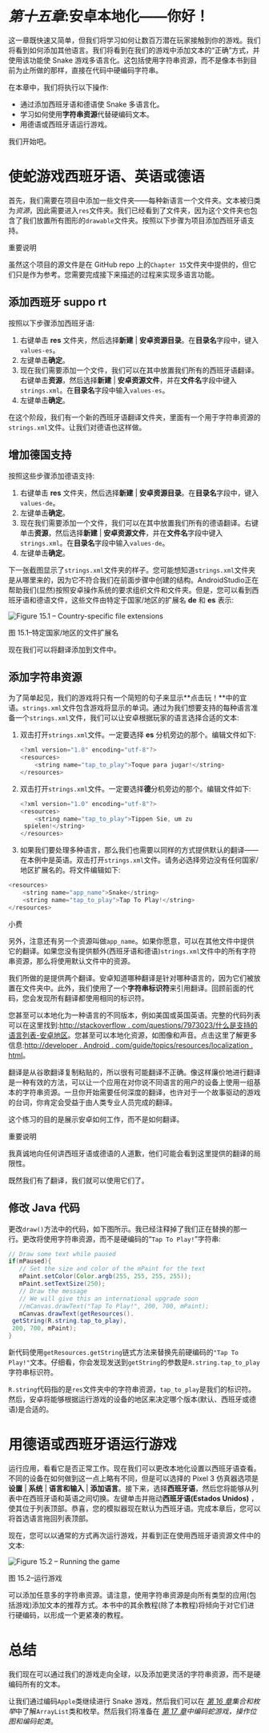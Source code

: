 # *第十五章*:安卓本地化——你好！

这一章既快速又简单，但我们将学习如何让数百万潜在玩家接触到你的游戏。我们将看到如何添加其他语言。我们将看到在我们的游戏中添加文本的“正确”方式，并使用该功能使 Snake 游戏多语言化。这包括使用字符串资源，而不是像本书到目前为止所做的那样，直接在代码中硬编码字符串。

在本章中，我们将执行以下操作:

*   通过添加西班牙语和德语使 Snake 多语言化。
*   学习如何使用**字符串资源**代替硬编码文本。
*   用德语或西班牙语运行游戏。

我们开始吧。

# 使蛇游戏西班牙语、英语或德语

首先，我们需要在项目中添加一些文件夹——每种新语言一个文件夹。文本被归类为*资源*，因此需要进入`res`文件夹。我们已经看到了文件夹，因为这个文件夹也包含了我们放置所有图形的`drawable`文件夹。按照以下步骤为项目添加西班牙语支持。

重要说明

虽然这个项目的源文件是在 GitHub repo 上的`Chapter 15`文件夹中提供的，但它们只是作为参考。您需要完成接下来描述的过程来实现多语言功能。

## 添加西班牙 suppo rt

按照以下步骤添加西班牙语:

1.  右键单击 **res** 文件夹，然后选择**新建** | **安卓资源目录**。在**目录名**字段中，键入`values-es`。
2.  左键单击**确定**。
3.  现在我们需要添加一个文件，我们可以在其中放置我们所有的西班牙语翻译。右键单击**资源**，然后选择**新建** | **安卓资源文件**，并在**文件名**字段中键入`strings.xml`。在**目录名**字段中输入`values-es`。
4.  左键单击**确定**。

在这个阶段，我们有一个新的西班牙语翻译文件夹，里面有一个用于字符串资源的`strings.xml`文件。让我们对德语也这样做。

## 增加德国支持

按照这些步骤添加德语支持:

1.  右键单击 **res** 文件夹，然后选择**新建** | **安卓资源目录**。在**目录名**字段中，键入`values-de`。
2.  左键单击**确定**。
3.  现在我们需要添加一个文件，我们可以在其中放置我们所有的德语翻译。右键单击**资源**，然后选择**新建** | **安卓资源文件**，并在**文件名**字段中键入`strings.xml`。在**目录名**字段中输入`values-de`。
4.  左键单击**确定**。

下一张截图显示了`strings.xml`文件夹的样子。您可能想知道`strings.xml`文件夹是从哪里来的，因为它不符合我们在前面步骤中创建的结构。AndroidStudio正在帮助我们(显然)按照安卓操作系统的要求组织文件和文件夹。但是，您可以看到西班牙语和德语文件，这些文件由特定于国家/地区的扩展名 **de** 和 **es** 表示:

![Figure 15.1 – Country-specific file extensions ](img/Figure_15.01_B16774.jpg)

图 15.1–特定国家/地区的文件扩展名

现在我们可以将翻译添加到文件中。

## 添加字符串资源

为了简单起见，我们的游戏将只有一个简短的句子来显示**点击玩！**中的宜语。`strings.xml`文件包含游戏将显示的单词。通过为我们想要支持的每种语言准备一个`strings.xml`文件，我们可以让安卓根据玩家的语言选择合适的文本:

1.  双击打开`strings.xml`文件。一定要选择 **es** 分机旁边的那个。编辑文件如下:

    ```java
    <?xml version="1.0" encoding="utf-8"?>
    <resources>
        <string name="tap_to_play">Toque para jugar!</string>
    </resources>
    ```

2.  双击打开`strings.xml`文件。一定要选择**德**分机旁边的那个。编辑文件如下:

    ```java
    <?xml version="1.0" encoding="utf-8"?>
    <resources>
        <string name="tap_to_play">Tippen Sie, um zu 
     spielen!</string>
    </resources>
    ```

3.  如果我们要处理多种语言，那么我们也需要以同样的方式提供默认的翻译——在本例中是英语。双击打开`strings.xml`文件。请务必选择旁边没有任何国家/地区扩展名的。将文件编辑如下:

```java
<resources>
    <string name="app_name">Snake</string>
    <string name="tap_to_play">Tap To Play!</string>
</resources>
```

小费

另外，注意还有另一个资源叫做`app_name`。如果你愿意，可以在其他文件中提供它的翻译。如果您没有提供额外(西班牙语和德语)`strings.xml`文件中的所有字符串资源，那么将使用默认文件中的资源。

我们所做的是提供两个翻译。安卓知道哪种翻译是针对哪种语言的，因为它们被放置在文件夹中。此外，我们使用了一个**字符串标识符**来引用翻译。回顾前面的代码，您会发现所有翻译都使用相同的标识符。

您甚至可以本地化为一种语言的不同版本，例如美国或英国英语。完整的代码列表可以在这里找到:[http://stackoverflow . com/questions/7973023/什么是支持的语言列表-安卓地区](http://stackoverflow.com/questions/7973023/what-is-the-list-of-supported-languages-locales-on-android)。您甚至可以本地化资源，如图像和声音。点击这里了解更多信息:[http://developer . Android . com/guide/topics/resources/localization . html](http://developer.android.com/guide/topics/resources/localization.html)。

翻译是从谷歌翻译复制粘贴的，所以很有可能翻译不正确。像这样廉价地进行翻译是一种有效的方法，可以让一个应用在对你说不同语言的用户的设备上使用一组基本的字符串资源。一旦你开始需要任何深度的翻译，也许对于一个故事驱动的游戏的台词，你肯定会受益于由人类专业人员完成的翻译。

这个练习的目的是展示安卓如何工作，而不是如何翻译。

重要说明

我真诚地向任何讲西班牙语或德语的人道歉，他们可能会看到这里提供的翻译的局限性。

既然我们有了翻译，我们就可以使用它们了。

## 修改 Java 代码

更改`draw()`方法中的代码，如下图所示。我已经注释掉了我们正在替换的那一行。更改将使用字符串资源，而不是硬编码的“`Tap To Play!`”字符串:

```java
// Draw some text while paused
if(mPaused){
   // Set the size and color of the mPaint for the text
   mPaint.setColor(Color.argb(255, 255, 255, 255));
   mPaint.setTextSize(250);
   // Draw the message
   // We will give this an international upgrade soon
   //mCanvas.drawText("Tap To Play!", 200, 700, mPaint);
   mCanvas.drawText(getResources().
 getString(R.string.tap_to_play), 
 200, 700, mPaint);
}
```

新代码使用`getResources.getString`链式方法来替换先前硬编码的`"Tap To Play!"`文本。仔细看，你会发现发送到`getString`的参数是`R.string.tap_to_play`字符串标识符。

`R.string`代码指的是`res`文件夹中的字符串资源，`tap_to_play`是我们的标识符。然后，安卓将能够根据运行游戏的设备的地区来决定哪个版本(默认、西班牙或德语)是合适的。

# 用德语或西班牙语运行游戏

运行应用，看看它是否正常工作。现在我们可以更改本地化设置以西班牙语查看。不同的设备在如何做到这一点上略有不同，但是可以选择的 Pixel 3 仿真器选项是**设置** | **系统** | **语言和输入** | **添加语言**。接下来，选择**西班牙语**，然后您将能够从列表中在西班牙语和英语之间切换。左键单击并拖动**西班牙语(Estados Unidos)** ，使其位于列表顶部。恭喜，您的模拟器现在默认为西班牙语。完成本章后，您可以将首选语言拖回列表顶部。

现在，您可以以通常的方式再次运行游戏，并看到正在使用西班牙语资源文件中的文本:

![Figure 15.2 – Running the game ](img/Figure_15.02_B16774.jpg)

图 15.2–运行游戏

可以添加任意多的字符串资源。请注意，使用字符串资源是向所有类型的应用(包括游戏)添加文本的推荐方式。本书中的其余教程(除了本教程)将倾向于对它们进行硬编码，以形成一个更紧凑的教程。

# 总结

我们现在可以通过我们的游戏走向全球，以及添加更灵活的字符串资源，而不是硬编码所有的文本。

让我们通过编码`Apple`类继续进行 Snake 游戏，然后我们可以在 [*第 16 章*](16.html#_idTextAnchor313)*集合和枚举*中了解`ArrayList`类和枚举。然后我们将准备在 [*第 17 章*](17.html#_idTextAnchor328)*中编码蛇游戏，操作位图和编码蛇类*。
